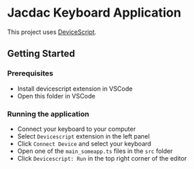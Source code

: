 # Jacdac Keyboard Application

This project uses [DeviceScript](https://microsoft.github.io/devicescript/).

## Getting Started

### Prerequisites

- Install devicescript extension in VSCode
- Open this folder in VSCode

### Running the application
- Connect your keyboard to your computer
- Select `Devicescript` extension in the left panel
- Click `Connect Device` and select your keyboard
- Open one of the `main_someapp.ts` files in the `src` folder
- Click `Devicescript: Run` in the top right corner of the editor


